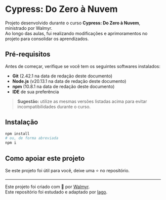 # Cypress: Do Zero à Nuvem

Projeto desenvolvido durante o curso **Cypress: Do Zero à Nuvem**, ministrado por Walmyr.  
Ao longo das aulas, fui realizando modificações e aprimoramentos no projeto para consolidar os aprendizados.

## Pré-requisitos

Antes de começar, verifique se você tem os seguintes softwares instalados:

- **Git** (2.42.1 na data de redação deste documento)  
- **Node.js** (v20.13.1 na data de redação deste documento)  
- **npm** (10.8.1 na data de redação deste documento)  
- **IDE** de sua preferência  

> **Sugestão:** utilize as mesmas versões listadas acima para evitar incompatibilidades durante o curso.

## Instalação

```bash
npm install
# ou, de forma abreviada
npm i
```

## Como apoiar este projeto

Se este projeto foi útil para você, deixe uma ⭐ no repositório.  

---

Este projeto foi criado com 💚 por [Walmyr](https://walmyr.dev).  
Este repositório foi estudado e adaptado por [Iago](https://www.linkedin.com/in/iago-rosa-de-oliveira).  
